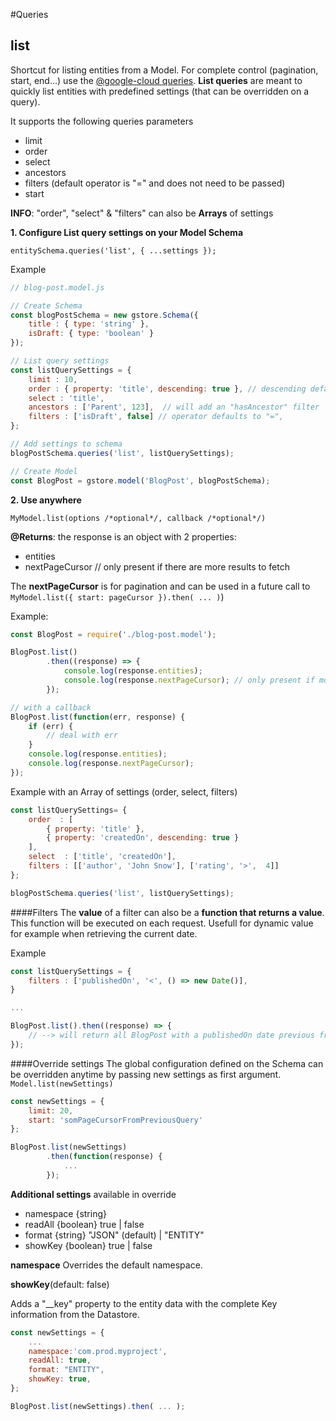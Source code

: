 #Queries

## list

Shortcut for listing entities from a Model. For complete control (pagination, start, end...) use the [@google-cloud queries](./google-cloud-queries.md). **List queries** are meant to quickly list entities with predefined settings (that can be overridden on a query).

It supports the following queries parameters

- limit
- order
- select
- ancestors
- filters (default operator is "=" and does not need to be passed)
- start

**INFO**: "order", "select" & "filters" can also be **Arrays** of settings

**1. Configure List query settings on your Model Schema**

`entitySchema.queries('list', { ...settings });`

Example

```js
// blog-post.model.js

// Create Schema
const blogPostSchema = new gstore.Schema({
    title : { type: 'string' },
    isDraft: { type: 'boolean' }
});

// List query settings
const listQuerySettings = {
    limit : 10,
    order : { property: 'title', descending: true }, // descending defaults to false and is optional
    select : 'title',
    ancestors : ['Parent', 123],  // will add an "hasAncestor" filter
    filters : ['isDraft', false] // operator defaults to "=",
};

// Add settings to schema
blogPostSchema.queries('list', listQuerySettings);

// Create Model
const BlogPost = gstore.model('BlogPost', blogPostSchema);
```

**2. Use anywhere**

`MyModel.list(options /*optional*/, callback /*optional*/)`

**@Returns**: the response is an object with 2 properties:
- entities
- nextPageCursor // only present if there are more results to fetch

The **nextPageCursor** is for pagination and can be used in a future call to `MyModel.list({ start: pageCursor }).then( ... )`)

Example:
```js
const BlogPost = require('./blog-post.model');

BlogPost.list()
        .then((response) => {
            console.log(response.entities);
            console.log(response.nextPageCursor); // only present if more results
        });

// with a callback
BlogPost.list(function(err, response) {
    if (err) {
        // deal with err
    }
    console.log(response.entities);
    console.log(response.nextPageCursor);
});
```

Example with an Array of settings (order, select, filters)

```js
const listQuerySettings= {
    order  : [
        { property: 'title' },
        { property: 'createdOn', descending: true }
    ],
    select  : ['title', 'createdOn'],
    filters : [['author', 'John Snow'], ['rating', '>',  4]]
};

blogPostSchema.queries('list', listQuerySettings);


```

####Filters
The **value** of a filter can also be a **function that returns a value**. This function will be executed on each request. Usefull for dynamic value for example when retrieving the current date.

Example
```js
const listQuerySettings = {
    filters : ['publishedOn', '<', () => new Date()],
}

...

BlogPost.list().then((response) => {
    // --> will return all BlogPost with a publishedOn date previous from current date.
});
```

####Override settings
The global configuration defined on the Schema can be overridden anytime by passing new settings as first argument. `Model.list(newSettings)`

```js
const newSettings = {
    limit: 20,
    start: 'somPageCursorFromPreviousQuery'
};

BlogPost.list(newSettings)
        .then(function(response) {
            ...
        });
```

**Additional settings** available in override

- namespace {string}
- readAll {boolean} true | false
- format {string} "JSON" (default) | "ENTITY"
- showKey {boolean} true | false

**namespace**
Overrides the default namespace.

**showKey**(default: false)

Adds a "__key" property to the entity data with the complete Key information from the Datastore.

```js
const newSettings = {
    ...
    namespace:'com.prod.myproject',
    readAll: true,
    format: "ENTITY",
    showKey: true,
};

BlogPost.list(newSettings).then( ... );

```
